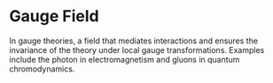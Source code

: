 # Gauge Field

In gauge theories, a field that mediates interactions and ensures the invariance of the theory under local gauge transformations. Examples include the photon in electromagnetism and gluons in quantum chromodynamics.